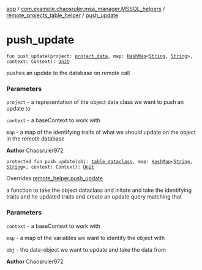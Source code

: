 [app](../../index.md) / [com.example.chaosruler.msa_manager.MSSQL_helpers](../index.md) / [remote_projects_table_helper](index.md) / [push_update](.)

# push_update

`fun push_update(project: `[`project_data`](../../com.example.chaosruler.msa_manager.object_types/project_data/index.md)`, map: `[`HashMap`](https://kotlinlang.org/api/latest/jvm/stdlib/kotlin.collections/-hash-map/index.html)`<`[`String`](https://kotlinlang.org/api/latest/jvm/stdlib/kotlin/-string/index.html)`, `[`String`](https://kotlinlang.org/api/latest/jvm/stdlib/kotlin/-string/index.html)`>, context: Context): `[`Unit`](https://kotlinlang.org/api/latest/jvm/stdlib/kotlin/-unit/index.html)

pushes an update to the database on remote call

### Parameters

`project` - a representation of the object data class we want to push an update to

`context` - a baseContext to work with

`map` - a map of the identifying traits of what we should update on the object in the remote database

**Author**
Chaosruler972

`protected fun push_update(obj: `[`table_dataclass`](../../com.example.chaosruler.msa_manager.abstraction_classes/table_dataclass/index.md)`, map: `[`HashMap`](https://kotlinlang.org/api/latest/jvm/stdlib/kotlin.collections/-hash-map/index.html)`<`[`String`](https://kotlinlang.org/api/latest/jvm/stdlib/kotlin/-string/index.html)`, `[`String`](https://kotlinlang.org/api/latest/jvm/stdlib/kotlin/-string/index.html)`>, context: Context): `[`Unit`](https://kotlinlang.org/api/latest/jvm/stdlib/kotlin/-unit/index.html)

Overrides [remote_helper.push_update](../../com.example.chaosruler.msa_manager.abstraction_classes/remote_helper/push_update.md)

a function to take the object dataclass and initate and take the identifying traits and he updated traits and create an update query matching that

### Parameters

`context` - a baseContext to work with

`map` - a map of the variables we want to identify the object with

`obj` - the data-object we want to update and take the data from

**Author**
Chaosruler972

